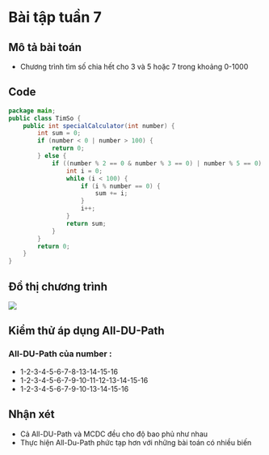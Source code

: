 # Bài tập tuần 7

## Mô tả bài toán

- Chương trình tìm số chia hết cho 3 và 5 hoặc 7 trong khoảng 0-1000

## Code

```java
package main;
public class TimSo {
	public int specialCalculator(int number) {
		int sum = 0;
		if (number < 0 | number > 100) {
			return 0;
		} else {
			if ((number % 2 == 0 & number % 3 == 0) | number % 5 == 0) {
				int i = 0;
				while (i < 100) {
					if (i % number == 0) {
						sum += i;
					}
					i++;
				}
				return sum;
			}
		}
		return 0;
	}
}

```


## Đồ thị chương trình
<img src="https://github.com/hoangbd58/int3117-2016/blob/master/BuiDangHoang/BT3/dothi.png" />

## Kiểm thử áp dụng All-DU-Path

### All-DU-Path của number : 

- 1-2-3-4-5-6-7-8-13-14-15-16
- 1-2-3-4-5-6-7-9-10-11-12-13-14-15-16
- 1-2-3-4-5-6-7-9-10-13-14-15-16

## Nhận xét
- Cả All-DU-Path và MCDC đều cho độ bao phủ như nhau
- Thực hiện All-Du-Path phức tạp hơn với những bài toán có nhiều biến
